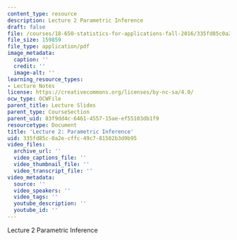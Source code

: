 ```yaml
---
content_type: resource
description: Lecture 2 Parametric Inference
draft: false
file: /courses/18-650-statistics-for-applications-fall-2016/335fd85c0a2ecffc49c781502b3d9b95_MIT18_650F16_Parametric_Inf.pdf
file_size: 159859
file_type: application/pdf
image_metadata:
  caption: ''
  credit: ''
  image-alt: ''
learning_resource_types:
- Lecture Notes
license: https://creativecommons.org/licenses/by-nc-sa/4.0/
ocw_type: OCWFile
parent_title: Lecture Slides
parent_type: CourseSection
parent_uid: 83f9dd4c-6461-4557-15ae-ef55103db1f9
resourcetype: Document
title: 'Lecture 2: Parametric Inference'
uid: 335fd85c-0a2e-cffc-49c7-81502b3d9b95
video_files:
  archive_url: ''
  video_captions_file: ''
  video_thumbnail_file: ''
  video_transcript_file: ''
video_metadata:
  source: ''
  video_speakers: ''
  video_tags: ''
  youtube_description: ''
  youtube_id: ''
---
```

Lecture 2 Parametric Inference